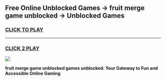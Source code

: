 
## Free Online Unblocked Games → fruit merge game unblocked → Unblocked Games
<h3>
<a href="https://premium.freeplayer.one?title=fruit_merge_game_unblocked&ref=21F">CLICK TO PLAY</a></h3>
<hr>

<h3>
<a href="https://premium.freeplayer.one?title=fruit_merge_game_unblocked&ref=21F">CLICK 2 PLAY</a>
  
</h3>

<a href="https://premium.freeplayer.one?title=fruit_merge_game_unblocked&ref=21F/"><img src="https://clearcache.store/games.png"></a>


**fruit merge game unblocked games unblocked: Your Gateway to Fun and Accessible Online Gaming**
